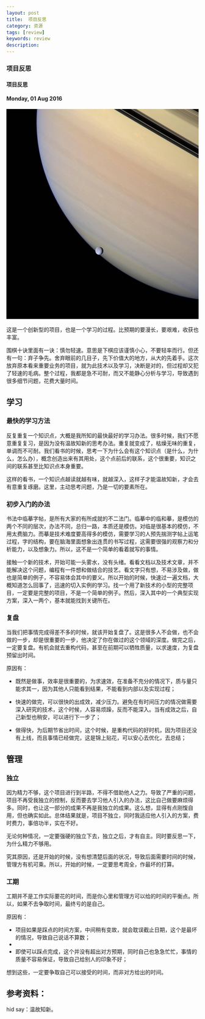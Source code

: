 ```yaml
---
layout: post
title:  项目反思
category: 资源
tags: [review]
keywords: review
description:
---
```


### 项目反思

#### 项目反思

#### Monday, 01 Aug 2016

![cassini](/../../assets/img/resource/2016/cassini_2.jpg)

这是一个创新型的项目，也是一个学习的过程。比预期的要漫长，要艰难，收获也丰富。

围棋十诀里面有一诀：慎勿轻速。意思是下棋应该谨慎小心，不要轻率而行。但还有一句：弃子争先。舍弃眼前的几目子，先下价值大的地方，从大的先着手。这次放弃原本看来重要业务的项目，就为此技术以及学习，决断是对的，但过程却又犯了轻速的毛病。整个过程，我都是急不可耐，而又不能静心分析与学习，导致遇到很多细节问题，花费大量时间。

## 学习

### 最快的学习方法

反复重复一个知识点，大概是我所知的最快最好的学习办法。很多时候，我们不愿意重复复习，是因为没有温故知新的思考办法。重复就变成了，枯燥无味的重复，单调而不可耐。我们看书的时候，思考一下为什么会有这个知识点（是什么，为什么，怎么办），概念创造出来有其用处，这个点前后的联系，这个很重要，知识之间的联系甚至比知识点本身重要。

这样的看书，一个知识点越读就越有味，就越深入，这样子才能温故知新，才会去有意重复琢磨。这里，主动思考问题，乃是一切的要素所在。

### 初步入门的办法

书法中临摹字帖，是所有大家的有所成就的不二法门。临摹中的临和摹，是模仿的两个不同的层次，办法不同，总归一路，本质还是模仿。对临是很基本的模仿，不用太费脑力。而摹是技术难度要高得多的模仿，需要学习的人预先揣测字帖上运笔过程，字的结构，要在脑海里面想象出连贯的书写过程，这需要很强的观察力和分析能力，以及想象力。所以，这不是一个简单的看着就写的事情。

接触一个新的技术，开始可能一头雾水，没有头绪。看看文档以及技术文章，并不能解决这个问题，编程有一件想和做结合的技艺。看文字只有想，不易涉及做，做也是简单的例子，不容易体会其中的要义。所以开始的时候，快速过一遍文档，大概知道怎么回事了，迅速的切入实例的学习。找一个用了新技术的小型的完整项目，一定要是完整的项目，不是一个简单的例子。然后，深入其中的一个典型实现方案，深入一两个，基本就能找到关键所在。

### 复盘

当我们把事情完成得差不多的时候，就该开始复盘了。这是很多人不会做，也不会做的一步，却是很重要的一步，他决定了你在做过的这个领域的深度。做完之后，一定要复盘。有机会就去重构代码，甚至在前期可以牺牲质量，以求速度，为复盘预留出时间。

原因有：

- 既然是做事，效率是很重要的，为求速效，在准备不充分的情况下，质与量只能求其一，因为其他人只能看到结果，不能看到内部以及实现过程；

- 快速的做完，可以很快的出成效，减少压力。避免在有时间压力的情况做需要深入研究的技术，这个时候，人容易烦躁，反而不能深入。当有成效之后，自己新型也稍安，可以进行下一步了；

- 做得快，为后期节省出时间，这个时候，是重构代码的好时机，因为项目还没有上线，而且事情已经做完，这是锦上贴花，可以安心去优化，去总结；

## 管理

### 独立

因为精力不够，这个项目进行到半路，不得不借助他人之力。导致了严重的问题，项目不再受我独立的控制，反而要去学习他人引入的办法，这比自己做要麻烦得多。同时，也让这一部分的成果不再是我独立的成果。这么想，显得有点刚愎自用，但也确实如此。总体结果就是，项目不独立，同时我适应他人引入的方案，费时费力，事倍功半，实在不好。

无论何种情况，一定要强硬的独立下去，独立之后，才有自主。同时要反思一下，为什么精力不够用。

究其原因，还是开始的时候，没有想清楚后面的状况，导致后面需要时间的时候，管理方有机可乘。所以，开始的时候，一定要思考周全，作最坏的打算。

### 工期

工期并不是工作实际要花的时间，而是你心里和管理方可以给的时间的平衡点。所以，如果不去争取时间，最终亏的是自己。

原因有：

- 项目如果是踩点的时间方案，中间稍有变故，就会耽误截止日期，这个是最坏的情况，导致自己说话不算数；
- 
- 即使可以踩点完成，这个并没有超出对方预期，同时自己也急急忙忙，事情的质量不容易保证，导致自己给别人的印象不好；

想到这些，一定要争取自己可以接受的时间，而非对方给出的时间。


## 参考资料：

hid say：温故知新。
